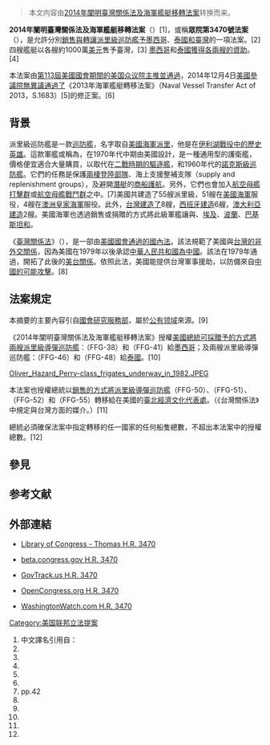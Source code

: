 > 本文内容由[2014年闡明臺灣關係法及海軍艦艇移轉法案](https://zh.wikipedia.org/wiki/2014年闡明臺灣關係法及海軍艦艇移轉法案)转换而来。


**2014年闡明臺灣關係法及海軍艦艇移轉法案**（）\[1\]，或稱**眾院第3470號法案**（），是允許分別[銷售與轉讓](https://zh.wikipedia.org/wiki/銷售 "wikilink")[派里級巡防艦予](https://zh.wikipedia.org/wiki/派里級巡防艦 "wikilink")[墨西哥](../Page/墨西哥.md "wikilink")、[泰國和](https://zh.wikipedia.org/wiki/泰國 "wikilink")[臺灣](../Page/臺灣.md "wikilink")的一項法案。\[2\]四艘艦艇以各艘約1000萬[美元](../Page/美元.md "wikilink")售予臺灣，\[3\] [墨西哥](../Page/墨西哥.md "wikilink")和[泰國獲得各兩艘的資助](https://zh.wikipedia.org/wiki/泰國 "wikilink")。\[4\]

本法案由[第113屆美國國會期間的](https://zh.wikipedia.org/wiki/第113屆美國國會 "wikilink")[美国众议院主推並通過](https://zh.wikipedia.org/wiki/美国众议院 "wikilink")，2014年12月4日[美國參議院無異議通過了](https://zh.wikipedia.org/wiki/美國參議院 "wikilink")《2013年海軍艦艇轉移法案》（Naval Vessel Transfer Act of 2013，S.1683）\[5\]的修正案。\[6\]

## 背景

派里級巡防艦是一款[巡防艦](../Page/巡防艦.md "wikilink")，名字取自[美國海軍](../Page/美國海軍.md "wikilink")[派里](../Page/奧利弗·哈澤德·佩里.md "wikilink")，他是在[伊利湖戰役中的歷史英雄](https://zh.wikipedia.org/wiki/伊利湖戰役 "wikilink")。這款軍艦或稱為，在1970年代中期由美國設計，是一種通用型的護衛艦，價格便宜適合大量購買，以取代在[二戰時期的](https://zh.wikipedia.org/wiki/二戰 "wikilink")[驅逐艦](https://zh.wikipedia.org/wiki/驅逐艦 "wikilink")，和1960年代的[諾克斯級巡防艦](../Page/諾克斯級巡防艦.md "wikilink")。它們的任務是保護[兩棲登陸部隊](https://zh.wikipedia.org/wiki/兩棲登陸部隊 "wikilink")、海上支援整補支隊（supply and replenishment groups），及避開[潛艇](../Page/潛艇.md "wikilink")的[商船](https://zh.wikipedia.org/wiki/商船 "wikilink")[護航](https://zh.wikipedia.org/wiki/護航 "wikilink")。另外，它們也會加入[航空母艦打擊群](../Page/航空母艦打擊群.md "wikilink")或[航空母艦戰鬥群](../Page/航空母艦戰鬥群.md "wikilink")之中。\[7\]美國共建造了55艘派里級，51艘在[美國海軍](../Page/美國海軍.md "wikilink")服役，4艘在[澳洲皇家海軍](../Page/澳洲皇家海軍.md "wikilink")服役。此外，[台灣建造了](../Page/中華民國海軍.md "wikilink")8艘，[西班牙建造](../Page/西班牙海軍.md "wikilink")6艘，[澳大利亞建造](../Page/澳洲皇家海軍.md "wikilink")2艘。美國海軍也透過銷售或捐贈的方式將此級軍艦讓與、[埃及](https://zh.wikipedia.org/wiki/埃及海軍 "wikilink")、[波蘭](../Page/波蘭海軍.md "wikilink")、[巴基斯坦和](../Page/巴基斯坦海军.md "wikilink")。

《[臺灣關係法](../Page/臺灣關係法.md "wikilink")》（），是一部由[美國國會通過的](https://zh.wikipedia.org/wiki/美國國會 "wikilink")[國內法](https://zh.wikipedia.org/wiki/國內法 "wikilink")。該法規範了美國與[台灣的非外交關係](https://zh.wikipedia.org/wiki/台灣 "wikilink")，因為美國在1979年以後承認[中華人民共和國為](https://zh.wikipedia.org/wiki/中華人民共和國 "wikilink")[中國](../Page/中國.md "wikilink")。該法在1979年通過，開拓了此後的[美台關係](https://zh.wikipedia.org/wiki/美台關係 "wikilink")。依照此法，美國能提供台灣軍事援助，以防備來自[中國的可能攻擊](https://zh.wikipedia.org/wiki/中華人民共和國 "wikilink")。\[8\]

## 法案規定

本摘要的主要內容引自[國會研究服務部](https://zh.wikipedia.org/wiki/國會研究服務部 "wikilink")，屬於[公有领域](../Page/公有领域.md "wikilink")來源。\[9\]

《2014年闡明臺灣關係法及海軍艦艇移轉法案》授權[美國總統可採](https://zh.wikipedia.org/wiki/美國總統 "wikilink")[贈予的方式將兩艘](https://zh.wikipedia.org/wiki/贈予 "wikilink")[派里級導彈巡防艦](https://zh.wikipedia.org/wiki/派里級巡防艦 "wikilink")：（FFG-38）和（FFG-41）給[墨西哥](../Page/墨西哥.md "wikilink")；及兩艘派里級導彈巡防艦：（FFG-46）和（FFG-48）給[泰國](https://zh.wikipedia.org/wiki/泰國 "wikilink")。\[10\]

[Oliver_Hazard_Perry-class_frigates_underway_in_1982.JPEG](https://zh.wikipedia.org/wiki/File:Oliver_Hazard_Perry-class_frigates_underway_in_1982.JPEG "fig:Oliver_Hazard_Perry-class_frigates_underway_in_1982.JPEG")

本法案也授權總統以[銷售的方式將派里級導彈巡防艦](https://zh.wikipedia.org/wiki/銷售 "wikilink")（FFG-50）、（FFG-51）、（FFG-52）和（FFG-55）轉移給在美國的[臺北經濟文化代表處](../Page/臺北經濟文化代表處.md "wikilink")。（《台灣關係法》中規定與台灣方面的媒介。）\[11\]

總統必須確保法案中指定轉移的任一國家的任何船隻總數，不超出本法案中的授權總數。\[12\]

## 參見

## 参考文献

## 外部連結

  - [Library of Congress - Thomas H.R. 3470](http://hdl.loc.gov/loc.uscongress/legislation.113hr3470)

  - [beta.congress.gov H.R. 3470](http://beta.congress.gov/bill/113th-congress/house-bill/3470)

  - [GovTrack.us H.R. 3470](https://www.govtrack.us/congress/bills/113/hr3470)

  - [OpenCongress.org H.R. 3470](https://archive.is/20140405201108/http://www.opencongress.org/bill/hr3470-113/show)

  - [WashingtonWatch.com H.R. 3470](http://www.washingtonwatch.com/bills/show/113_HR_3470.html)

[Category:美国联邦立法提案](https://zh.wikipedia.org/wiki/Category:美国联邦立法提案 "wikilink")

1.  中文譯名引用自：
2.
3.
4.
5.
6.
7.   pp.42
8.
9.
10.
11.
12.